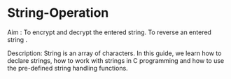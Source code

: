# String-Operation
Aim : To encrypt and decrypt the entered string.
      To reverse an entered string .
     


Description:
String is an array of characters. In this guide, we learn how to declare strings, how to work with strings in C
programming and how to use the pre-defined string handling functions.
